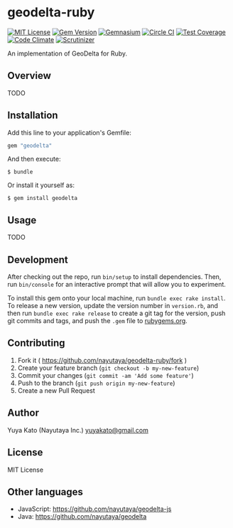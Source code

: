 # geodelta-ruby

[![MIT License](https://img.shields.io/badge/license-MIT-blue.svg)](https://github.com/nayutaya/geodelta-ruby/blob/master/LICENSE.txt)
[![Gem Version](https://img.shields.io/gem/v/geodelta.svg)](http://badge.fury.io/rb/geodelta)
[![Gemnasium](https://img.shields.io/gemnasium/nayutaya/geodelta-ruby.svg)](https://gemnasium.com/nayutaya/geodelta-ruby)
[![Circle CI](https://img.shields.io/circleci/project/nayutaya/geodelta-ruby.svg)](https://circleci.com/gh/nayutaya/geodelta-ruby)
[![Test Coverage](https://img.shields.io/codeclimate/coverage/github/nayutaya/geodelta-ruby.svg)](https://codeclimate.com/github/nayutaya/geodelta-ruby/coverage)
[![Code Climate](https://img.shields.io/codeclimate/github/nayutaya/geodelta-ruby.svg)](https://codeclimate.com/github/nayutaya/geodelta-ruby)
[![Scrutinizer](https://img.shields.io/scrutinizer/g/nayutaya/geodelta-ruby.svg?label=scrutinizer)](https://scrutinizer-ci.com/g/nayutaya/geodelta-ruby/)

An implementation of GeoDelta for Ruby.

## Overview

TODO

## Installation

Add this line to your application's Gemfile:

```ruby
gem "geodelta"
```

And then execute:

    $ bundle

Or install it yourself as:

    $ gem install geodelta

## Usage

TODO

## Development

After checking out the repo, run `bin/setup` to install dependencies. Then, run `bin/console` for an interactive prompt that will allow you to experiment.

To install this gem onto your local machine, run `bundle exec rake install`. To release a new version, update the version number in `version.rb`, and then run `bundle exec rake release` to create a git tag for the version, push git commits and tags, and push the `.gem` file to [rubygems.org](https://rubygems.org).

## Contributing

1. Fork it ( https://github.com/nayutaya/geodelta-ruby/fork )
2. Create your feature branch (`git checkout -b my-new-feature`)
3. Commit your changes (`git commit -am 'Add some feature'`)
4. Push to the branch (`git push origin my-new-feature`)
5. Create a new Pull Request

## Author

Yuya Kato (Nayutaya Inc.) <yuyakato@gmail.com>

## License

MIT License

## Other languages

* JavaScript: https://github.com/nayutaya/geodelta-js
* Java: https://github.com/nayutaya/geodelta
